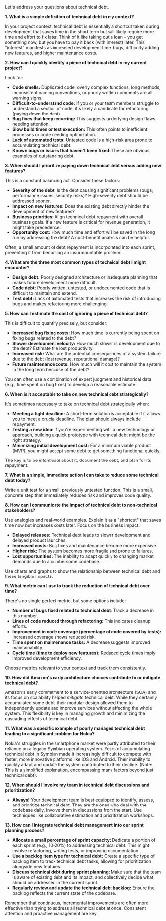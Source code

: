 Let's address your questions about technical debt.

**1. What is a simple definition of technical debt in my context?**

In your project context, technical debt is essentially a shortcut taken during development that saves time in the short term but will likely require more time and effort to fix later.  Think of it like taking out a loan – you get something now, but you have to pay it back (with interest) later.  This "interest" manifests as increased development time, bugs, difficulty adding new features, and higher maintenance costs.

**2. How can I quickly identify a piece of technical debt in my current project?**

Look for:

* **Code smells:**  Duplicated code, overly complex functions, long methods, inconsistent naming conventions, or poorly written comments are all warning signs.
* **Difficult-to-understand code:** If you or your team members struggle to understand a section of code, it's likely a candidate for refactoring (paying down the debt).
* **Bug fixes that keep recurring:** This suggests underlying design flaws needing attention.
* **Slow build times or test execution:** This often points to inefficient processes or code needing optimization.
* **Lack of automated tests:**  Untested code is a high-risk area prone to accumulating technical debt.
* **Known bugs or issues that haven't been fixed:**  These are obvious examples of outstanding debt.

**3. When should I prioritize paying down technical debt versus adding new features?**

This is a constant balancing act.  Consider these factors:

* **Severity of the debt:**  Is the debt causing significant problems (bugs, performance issues, security risks)? High-severity debt should be addressed sooner.
* **Impact on new features:** Does the existing debt directly hinder the development of new features?
* **Business priorities:**  Align technical debt repayment with overall business goals.  If a new feature is critical for revenue generation, it might take precedence.
* **Opportunity cost:** How much time and effort will be saved in the long run by addressing the debt?  A cost-benefit analysis can be helpful.

Often, a small amount of debt repayment is incorporated into each sprint, preventing it from becoming an insurmountable problem.

**4. What are the three most common types of technical debt I might encounter?**

* **Design debt:**  Poorly designed architecture or inadequate planning that makes future development more difficult.
* **Code debt:**  Poorly written, untested, or undocumented code that is difficult to maintain and extend.
* **Test debt:**  Lack of automated tests that increases the risk of introducing bugs and makes refactoring more challenging.

**5. How can I estimate the cost of ignoring a piece of technical debt?**

This is difficult to quantify precisely, but consider:

* **Increased bug fixing costs:** How much time is currently being spent on fixing bugs related to the debt?
* **Slower development velocity:** How much slower is development due to the debt?  Estimate the lost productivity.
* **Increased risk:**  What are the potential consequences of a system failure due to the debt (lost revenue, reputational damage)?
* **Future maintenance costs:** How much will it cost to maintain the system in the long term because of the debt?

You can often use a combination of expert judgment and historical data (e.g., time spent on bug fixes) to develop a reasonable estimate.

**6. When is it acceptable to take on new technical debt strategically?**

It's sometimes necessary to take on technical debt strategically when:

* **Meeting a tight deadline:**  A short-term solution is acceptable if it allows you to meet a crucial deadline.  The plan should always include repayment.
* **Testing a new idea:** If you're experimenting with a new technology or approach, building a quick prototype with technical debt might be the right strategy.
* **Minimizing initial development cost:** For a minimum viable product (MVP), you might accept some debt to get something functional quickly.

The key is to be *intentional* about it, document the debt, and plan for its repayment.

**7. What is a simple, immediate action I can take to reduce some technical debt today?**

Write a unit test for a small, previously untested function. This is a small, concrete step that immediately reduces risk and improves code quality.

**8. How can I communicate the impact of technical debt to non-technical stakeholders?**

Use analogies and real-world examples.  Explain it as a "shortcut" that saves time now but increases costs later.  Focus on the business impact:

* **Delayed releases:** Technical debt leads to slower development and delayed product launches.
* **Increased costs:**  Bug fixes and maintenance become more expensive.
* **Higher risk:**  The system becomes more fragile and prone to failures.
* **Lost opportunities:**  The inability to adapt quickly to changing market demands due to a cumbersome codebase.

Use charts and graphs to show the relationship between technical debt and these tangible impacts.

**9. What metric can I use to track the reduction of technical debt over time?**

There's no single perfect metric, but some options include:

* **Number of bugs fixed related to technical debt:** Track a decrease in this number.
* **Lines of code reduced through refactoring:** This indicates cleanup efforts.
* **Improvement in code coverage (percentage of code covered by tests):**  Increased coverage shows reduced risk.
* **Time spent on maintenance tasks:** A decrease suggests improved maintainability.
* **Cycle time (time to deploy new features):** Reduced cycle times imply improved development efficiency.

Choose metrics relevant to your context and track them consistently.

**10. How did Amazon's early architecture choices contribute to or mitigate technical debt?**

Amazon's early commitment to a service-oriented architecture (SOA) and its focus on scalability helped *mitigate* technical debt.  While they certainly accumulated some debt, their modular design allowed them to independently update and improve services without affecting the whole system.  This flexibility is key in managing growth and minimizing the cascading effects of technical debt.

**11. What was a specific example of poorly managed technical debt leading to a significant problem for Nokia?**

Nokia's struggles in the smartphone market were partly attributed to their reliance on a legacy Symbian operating system.  Years of accumulating technical debt in Symbian made it increasingly difficult to compete with faster, more innovative platforms like iOS and Android.  Their inability to quickly adapt and update the system contributed to their decline.  (Note: This is a simplified explanation, encompassing many factors beyond just technical debt).

**12. When should I involve my team in technical debt discussions and prioritization?**

* **Always!** Your development team is best equipped to identify, assess, and prioritize technical debt.  They are the ones who deal with the codebase daily.  Involve them in discussions from the start. Use techniques like collaborative estimation and prioritization workshops.

**13. How can I integrate technical debt management into our sprint planning process?**

* **Allocate a small percentage of sprint capacity:** Dedicate a portion of each sprint (e.g., 10-20%) to addressing technical debt. This might involve refactoring, writing tests, or improving documentation.
* **Use a backlog item type for technical debt:** Create a specific type of backlog item to track technical debt tasks, allowing for prioritization alongside new features.
* **Discuss technical debt during sprint planning:**  Make sure that the team is aware of existing debt and its impact, and collectively decide what should be addressed in the current sprint.
* **Regularly review and update the technical debt backlog:** Ensure the backlog reflects the current state of the codebase.

Remember that continuous, incremental improvements are often more effective than trying to address all technical debt at once.  Consistent attention and proactive management are key.
